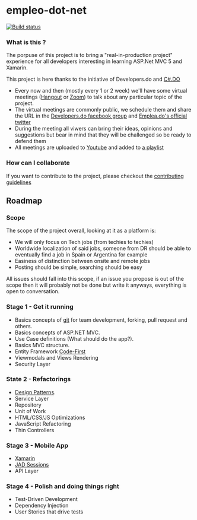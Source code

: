 empleo-dot-net
==============
[![Build status](https://ci.appveyor.com/api/projects/status/lmek7cwf3g8a2gk3/branch/master?svg=true)](https://ci.appveyor.com/project/amhed/empleo-dot-net/branch/master)

### What is this ?

The porpuse of this project is to bring a "real-in-production project" experience for all developers interesting in learning ASP.Net MVC 5 and Xamarin.

This project is here thanks to the initiative of Developers.do and [C#.DO](https://www.facebook.com/groups/csharp.do/)

* Every now and then (mostly every 1 or 2 week) we'll have some virtual meetings ([Hangout](https://hangouts.google.com) or [Zoom](https://zoom.us)) to talk about any particular topic of
the project.
* The virtual meetings are commonly public, we schedule them and share the URL in the [Developers.do facebook group](https://www.facebook.com/groups/devdominicanos) and [Emplea.do's official twitter](https://twitter.com/emplea_do)
* During the meeting all viwers can bring their ideas, opinions and suggestions but bear in mind that they will be challenged so be ready to defend them
* All meetings are uploaded to [Youtube](http://youtube.com/c/Streamelopers) and added to [a playlist](https://www.youtube.com/playlist?list=PLW-4dWdTuQryzhz1YWfb-JLKmah1f5l1k)


### How can I collaborate

If you want to contribute to the project, please checkout the [contributing guidelines](https://github.com/developersdo/empleo-dot-net/blob/develop/CONTRIBUTING.md)

## Roadmap

### Scope
The scope of the project overall, looking at it as a platform is:
- We will only focus on Tech jobs (from techies to techies)
- Worldwide localization of said jobs, someone from DR should be able to eventually find a job in Spain or Argentina for example
- Easiness of distinction between onsite and remote jobs
- Posting should be simple, searching should be easy

All issues should fall into this scope, if an issue you propose is out of the scope then it will probably not be done but write it anyways, everything is open to conversation.

### Stage 1 - Get it running

* Basics concepts of [git](https://try.github.io/levels/1/challenges/1) for team development, forking, pull request and others.
* Basics concepts of ASP.NET MVC.
* Use Case definitions (What should do the app?).
* Basics MVC structure.
* Entity Framework [Code-First](http://www.entityframeworktutorial.net/code-first/what-is-code-first.aspx)
* Viewmodals and Views Rendering
* Security Layer

### State 2 - Refactorings

* [Design Patterns](https://sourcemaking.com/design_patterns).
* Service Layer
* Repository
* Unit of Work
* HTML/CSS/JS Optimizations
* JavaScript Refactoring
* Thin Controllers

### Stage 3 - Mobile App
* [Xamarin](https://www.xamarin.com)
* [JAD Sessions](https://www.youtube.com/watch?v=TK4NuTZWF1c)
* API Layer

### Stage 4 - Polish and doing things right

* Test-Driven Development
* Dependency Injection
* User Stories that drive tests
